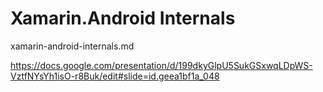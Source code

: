 # Xamarin.Android Internals

xamarin-android-internals.md

https://docs.google.com/presentation/d/199dkyGlpU5SukGSxwqLDpWS-VztfNYsYh1isO-r8Buk/edit#slide=id.geea1bf1a_048





